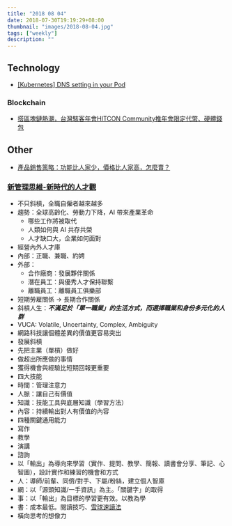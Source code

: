 ```yaml
---
title: "2018 08 04"
date: 2018-07-30T19:19:29+08:00
thumbnail: "images/2018-08-04.jpg"
tags: ["weekly"]
description: ""
---
```


## Technology

* [[Kubernetes] DNS setting in your Pod](https://www.hwchiu.com/kubernetes-dns.html)

### Blockchain
* [搭區塊鏈熱潮，台灣駭客年會HITCON Community推年會限定代幣、硬體錢包](https://www.bnext.com.tw/article/50035/hitcon-cmt-2018-blockchain)

## Other

* [產品銷售策略：功能比人家少，價格比人家高，怎麼賣？](https://medium.com/@evonneyifangtsai/3a4e29db5088)

### [新管理思維-新時代的人才觀](https://www.accupass.com/event/1807021006197396468440)
* 不只斜槓，全職自僱者越來越多
* 趨勢：全球高齡化、勞動力下降，AI 帶來產業革命
    * 哪些工作將被取代
    * 人類如何與 AI 共存共榮
    * 人才缺口大，企業如何面對
* 經營內外人才庫
 * 內部：正職、兼職、約娉
 * 外部：
     * 合作廠商：發展夥伴關係
     * 潛在員工：與優秀人才保持聯繫
     * 離職員工：離職員工俱樂部
* 短期勞雇關係 -> 長期合作關係
* 斜槓人生：***不滿足於「單一職業」的生活方式，而選擇職業和身份多元化的人群***
* VUCA: Volatile, Uncertainty, Complex, Ambiguity
* 網路科技讓個體差異的價值更容易突出
* 發展斜槓
 * 先把主業（單槓）做好
 * 做超出所應做的事情
 * 獲得機會與經驗比短期回報更重要
* 四大技能
 * 時間：管理注意力
 * 人脈：讓自己有價值
 * 知識：技能工具與底層知識（學習方法）
 * 內容：持續輸出對人有價值的內容
* 四種關鍵通用能力
 * 寫作
 * 教學
 * 演講
 * 諮詢
* 以「輸出」為導向來學習（實作、提問、教學、簡報、讀書會分享、筆記、心智圖），設計實作和練習的機會和方式
* 人：導師/前輩、同儕/對手、下屬/粉絲，建立個人智庫
* 網：以「源頭知識/一手資訊」為主。「關鍵字」的取得
* 事：以「輸出」為目標的學習更有效。以教為學
* 書：成本最低。閱讀技巧、[雪球速讀法](https://www.taaze.tw/sing.html?pid=11100735106)
* 橫向思考的想像力
